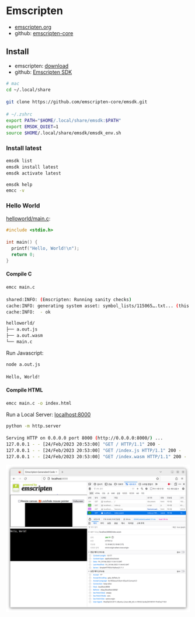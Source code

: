 # Emscripten

- [emscripten.org](https://emscripten.org/index.html)
- github: [emscripten-core](https://github.com/emscripten-core)

## Install

- emscripten: [download](https://emscripten.org/docs/getting_started/downloads.html)
- github: [Emscripten SDK](https://github.com/emscripten-core/emsdk)

```bash
# mac
cd ~/.local/share

git clone https://github.com/emscripten-core/emsdk.git

# ~/.zshrc
export PATH="$HOME/.local/share/emsdk:$PATH"
export EMSDK_QUIET=1
source $HOME/.local/share/emsdk/emsdk_env.sh
```

### Install latest

```bash
emsdk list
emsdk install latest
emsdk activate latest
```

```bash
emsdk help
emcc -v
```

### Hello World

[helloworld/main.c](helloworld/main.c):

```c
#include <stdio.h>

int main() {
  printf("Hello, World!\n");
  return 0;
}
```

#### Compile C

```bash
emcc main.c

shared:INFO: (Emscripten: Running sanity checks)
cache:INFO: generating system asset: symbol_lists/115065….txt... (this will be cached in "…/upstream/emscripten/cache/symbol_lists/115065….txt" for subsequent builds)
cache:INFO:  - ok
```

```bash
helloworld/
├── a.out.js
├── a.out.wasm
└── main.c
```

Run Javascript:

```bash
node a.out.js

Hello, World!
```

#### Compile HTML

```bash
emcc main.c -o index.html
```

Run a Local Server: [localhost:8000](http://localhost:8000)

```bash
python -m http.server

Serving HTTP on 0.0.0.0 port 8000 (http://0.0.0.0:8000/) ...
127.0.0.1 - - [24/Feb/2023 20:53:00] "GET / HTTP/1.1" 200 -
127.0.0.1 - - [24/Feb/2023 20:53:00] "GET /index.js HTTP/1.1" 200 -
127.0.0.1 - - [24/Feb/2023 20:53:00] "GET /index.wasm HTTP/1.1" 200 -
```

![helloworld](images/helloworld.png)


